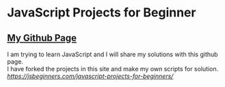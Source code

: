 # JavaScript Projects for Beginner
## [My Github Page]()
I am trying to learn JavaScript and I will share my solutions with this github page. <br />
I have forked the projects in this site and  make my own scripts for solution. <br />
*https://jsbeginners.com/javascript-projects-for-beginners/*
